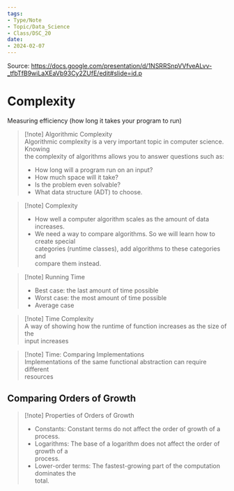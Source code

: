 ```yaml
---  
tags:  
- Type/Note  
- Topic/Data_Science  
- Class/DSC_20  
date:  
- 2024-02-07  
---  
```

  
Source: https://docs.google.com/presentation/d/1NSRRSnpVVfveALvv-_tfbTfB9wiLaXEaVb93Cy2ZUfE/edit#slide=id.p  
  
# Complexity  
  
Measuring efficiency (how long it takes your program to run)  
  
> [!note] Algorithmic Complexity  
> Algorithmic complexity is a very important topic in computer science. Knowing  
> the complexity of algorithms allows you to answer questions such as:  
> - How long will a program run on an input?  
> - How much space will it take?  
> - Is the problem even solvable?  
> - What data structure (ADT) to choose.  
  
> [!note] Complexity  
> - How well a computer algorithm scales as the amount of data increases.  
> - We need a way to compare algorithms. So we will learn how to create special  
>   categories (runtime classes), add algorithms to these categories and  
>   compare them instead.  
  
> [!note] Running Time  
> - Best case: the last amount of time possible  
> - Worst case: the most amount of time possible  
> - Average case  
  
> [!note] Time Complexity  
> A way of showing how the runtime of function increases as the size of the  
> input increases  
  
> [!note] Time: Comparing Implementations  
> Implementations of the same functional abstraction can require different  
> resources  
  
## Comparing Orders of Growth  
  
> [!note] Properties of Orders of Growth  
> - Constants: Constant terms do not affect the order of growth of a process.  
> - Logarithms: The base of a logarithm does not affect the order of growth of a  
>   process.  
> - Lower-order terms: The fastest-growing part of the computation dominates the  
>   total.  
